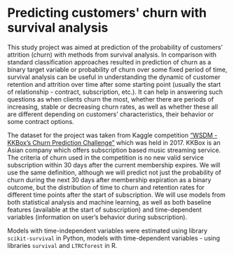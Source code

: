 # Predicting customers' churn with survival analysis

This study project was aimed at prediction of the probability of customers’ attrition (churn) with methods from survival analysis. In comparison with standard classification approaches resulted in prediction of churn as a binary target variable or probability of churn over some fixed period of time, survival analysis can be useful in understanding the dynamic of customer retention and attrition over time after some starting point (usually the start of relationship - contract, subscription, etc.). It can help in answering such questions as when clients churn the most, whether there are periods of increasing, stable or decreasing churn rates, as well as whether these all are different depending on customers’ characteristics, their behavior or some contract options.

The dataset for the project was taken from Kaggle competition [“WSDM - KKBox’s Churn Prediction Challenge”](https://www.kaggle.com/c/kkbox-churn-prediction-challenge/) which was held in 2017. KKBox is an Asian company which offers subscription based music streaming service. The criteria of churn used in the competition is no new valid service subscription within 30 days after the current membership expires. We will use the same definition, although we will predict not just the probability of churn during the next 30 days after membership expiration as a binary outcome, but the distribution of time to churn and retention rates for different time points after the start of subscription. We will use models from both statistical analysis and machine learning, as well as both baseline features (available at the start of subscription) and time-dependent variables (information on user’s behavior during subscription).

Models with time-independent variables were estimated using library `scikit-survival` in Python, models with time-dependent variables - using libraries `survival` and `LTRCforest` in R.
